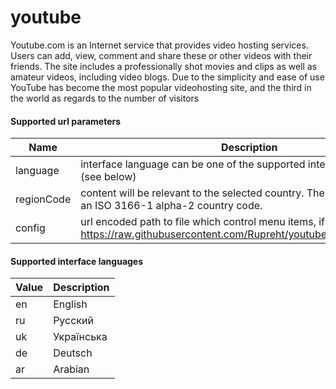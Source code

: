 # youtube

Youtube.com is an Internet service that provides video hosting services. Users can add, view, comment and share these or other videos with their friends. The site includes a professionally shot movies and clips as well as amateur videos, including video blogs. Due to the simplicity and ease of use YouTube has become the most popular videohosting site, and the third in the world as regards to the number of visitors

#### Supported url parameters

 Name       | Description
------------|-------------
 language   | interface language can be one of the supported interface language (see below)
 regionCode | content will be relevant to the selected country. The parameter value is an ISO 3166-1 alpha-2 country code.
 config     | url encoded path to file which control menu items, if not provided, use https://raw.githubusercontent.com/Rupreht/youtube/master/config.json


#### Supported interface languages

 Value | Description
-------|-------------
 en    | English
 ru    | Русский
 uk    | Українська
 de    | Deutsch
 ar    | Arabian
